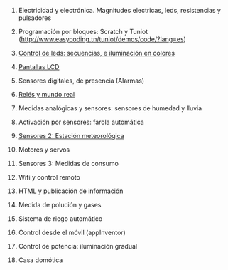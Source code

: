 1. Electricidad y electrónica. Magnitudes electricas, leds, resistencias y pulsadores

1. Programación por bloques: Scratch y Tuniot (http://www.easycoding.tn/tuniot/demos/code/?lang=es)

1. [Control de leds: secuencias, e iluminación en colores](./Leds.md)

1. [Pantallas LCD](./LCD.md)

1. Sensores digitales, de presencia (Alarmas)

1. [Relés y mundo real](./Reles.md)

1. Medidas analógicas y sensores: sensores de humedad y lluvia

1. Activación por sensores: farola automática

1. [Sensores 2:  Estación meteorológica](./Sensores_atmosfericos.md)

1. Motores y servos

1. Sensores 3: Medidas de consumo

1. Wifi y control remoto

1. HTML y publicación de información

1. Medida de polución y gases

1. Sistema de riego automático

1. Control desde el móvil (appInventor)

1. Control de potencia: iluminación gradual

1. Casa domótica

